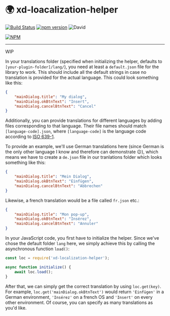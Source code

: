 # :earth_africa: xd-loacalization-helper


[![Build Status](https://travis-ci.com/pklaschka/xd-localization-helper.svg?branch=master)](https://travis-ci.com/pklaschka/xd-localization-helper)
[![npm version](https://badge.fury.io/js/xd-localization-helper.svg)](https://badge.fury.io/js/xd-localization-helper)
![David](https://img.shields.io/david/pklaschka/xd-localization-helper.svg)


[![NPM](https://nodei.co/npm/xd-storage-helper.png?downloads=true&downloadRank=true&stars=true)](https://nodei.co/npm/xd-localization-helper/)


---

WIP

In your translations folder (specified when initializing the helper, defaults to `[your-plugin-folder]/lang/`), you need at least a `default.json` file for the library to work. This should include all the default strings in case no translation is provided for the actual language. This could look something like this:

```json
{
    "mainDialog.title": "My dialog",
    "mainDialog.okBtnText": "Insert",
    "mainDialog.cancelBtnText": "Cancel"
}
```

Additionally, you can provide translations for different languages by adding files corresponding to that language. Their file names should match `[language-code].json`, where `[language-code]` is the language code according to [ISO 639-1](https://en.wikipedia.org/wiki/List_of_ISO_639-1_codes).

To provide an example, we'll use German translations here (since German is the only other language I know and therefore can demonstrate :wink:), which means we have to create a `de.json` file in our tranlations folder which looks something like this:

```json
{
    "mainDialog.title": "Mein Dialog",
    "mainDialog.okBtnText": "Einfügen",
    "mainDialog.cancelBtnText": "Abbrechen"
}
```

Likewise, a french translation would be a file called `fr.json` etc.:

```json
{
    "mainDialog.title": "Mon pop-up",
    "mainDialog.okBtnText": "Insérez",
    "mainDialog.cancelBtnText": "Annuler"
}
```

In your JavaScript code, you first have to initialize the helper. Since we've chose the default folder `lang` here, we simply achieve this by calling the asynchronous function `load()`:

```javascript
const loc = require('xd-localization-helper');

async function initialize() {
    await loc.load();    
}
```

After that, we can simply get the correct translation by using `loc.get(key)`. For example, `loc.get('mainDialog.okBtnText')` would return `'Einfügen'` in a German environment, `'Insérez'` on a french OS and `'Insert'` on every other environment. Of course, you can specify as many translations as you'd like.